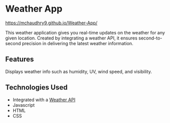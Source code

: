 # Weather App
https://mchaudhry9.github.io/Weather-App/

This weather application gives you real-time updates on the weather for any given location. Created by integrating a weather API, it ensures second-to-second precision in delivering the latest weather information. 

## Features 
Displays weather info such as humidity, UV, wind speed, and visibility.

## Technologies Used
- Integrated with a [Weather API](https://example.com](https://openweathermap.org/api)https://openweathermap.org/api)
- Javascript
- HTML
- CSS
